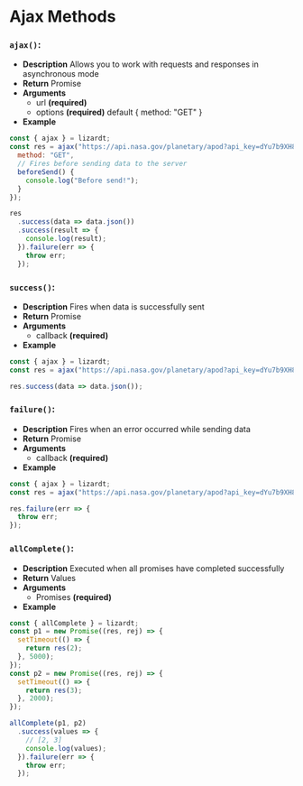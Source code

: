 # Ajax Methods

### ```ajax()```:
- **Description**
Allows you to work with requests and responses in asynchronous mode
- **Return**
Promise
- **Arguments**
  - url **(required)**
  - options **(required)** default { method: "GET" }
- **Example**
```Javascript
const { ajax } = lizardt;
const res = ajax("https://api.nasa.gov/planetary/apod?api_key=dYu7b9XH8BUjyRmkydd61ApW3eZBJFTN88jQRsJJ", {
  method: "GET",
  // Fires before sending data to the server
  beforeSend() {
    console.log("Before send!");
  }
});

res
  .success(data => data.json())
  .success(result => {
    console.log(result);
  }).failure(err => {
    throw err;
  });
```

### ```success()```:
- **Description**
Fires when data is successfully sent
- **Return**
Promise
- **Arguments**
  - callback **(required)**
- **Example**
```Javascript
const { ajax } = lizardt;
const res = ajax("https://api.nasa.gov/planetary/apod?api_key=dYu7b9XH8BUjyRmkydd61ApW3eZBJFTN88jQRsJJ");

res.success(data => data.json());
```

### ```failure()```:
- **Description**
Fires when an error occurred while sending data
- **Return**
Promise
- **Arguments**
  - callback **(required)**
- **Example**
```Javascript
const { ajax } = lizardt;
const res = ajax("https://api.nasa.gov/planetary/apod?api_key=dYu7b9XH8BUjyRmkydd61ApW3eZBJFTN88jQRsJ");

res.failure(err => {
  throw err;
});
```

### ```allComplete()```:
- **Description**
Executed when all promises have completed successfully
- **Return**
Values
- **Arguments**
  - Promises **(required)**
- **Example**
```Javascript
const { allComplete } = lizardt;
const p1 = new Promise((res, rej) => {
  setTimeout(() => {
    return res(2);
  }, 5000);
});
const p2 = new Promise((res, rej) => {
  setTimeout(() => {
    return res(3);
  }, 2000);
});

allComplete(p1, p2)
  .success(values => {
    // [2, 3]
    console.log(values);
  }).failure(err => {
    throw err;
  });
```
